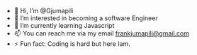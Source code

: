 - 👋 Hi, I’m @Gjumapili
- 👀 I’m interested in becoming a software Engineer
- 🌱 I’m currently learning Javascript
- 📫 You can reach me via my email frankjumapili@gmail.com
- ⚡ Fun fact: Coding is hard but here Iam.

<!---
Gjumapili/Gjumapili is a ✨ special ✨ repository because its `README.md` (this file) appears on your GitHub profile.
You can click the Preview link to take a look at your changes.
--->
